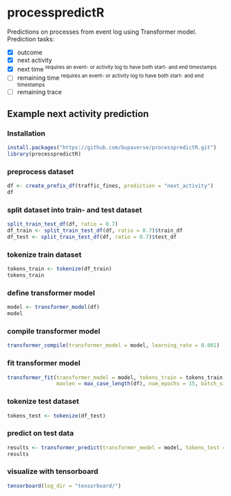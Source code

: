 # processpredictR
Predictions on processes from event log using Transformer model.  
Prediction tasks:
- [x] outcome
- [x] next activity
- [x] next time <sup>requires an event- or activity log to have both start- and end timestamps</sup>
- [ ] remaining time <sup>requires an event- or activity log to have both start- and end timestamps</sup>
- [ ] remaining trace  

## Example next activity prediction
### Installation
```r
install.packages("https://github.com/bupaverse/processpredictR.git")
library(processpredictR)
```

### preprocess dataset
```r
df <- create_prefix_df(traffic_fines, prediction = "next_activity")
df
```

### split dataset into train- and test dataset
```r
split_train_test_df(df, ratio = 0.7)
df_train <- split_train_test_df(df, ratio = 0.7)$train_df
df_test <- split_train_test_df(df, ratio = 0.7)$test_df
```

### tokenize train dataset
```r
tokens_train <- tokenize(df_train)
tokens_train
```

### define transformer model
```r
model <- transformer_model(df)
model
```

### compile transformer model
```r
transformer_compile(transformer_model = model, learning_rate = 0.001)
```

### fit transformer model
```r
transformer_fit(transformer_model = model, tokens_train = tokens_train,
                maxlen = max_case_length(df), num_epochs = 15, batch_size = 12, file = "example_model_next_activity")
```

### tokenize test dataset
```r
tokens_test <- tokenize(df_test)
```

### predict on test data
```r
results <- transformer_predict(transformer_model = model, tokens_test = tokens_test, maxlen = max_case_length(df))
results
```

### visualize with tensorboard
```r
tensorboard(log_dir = "tensorboard/")
```










